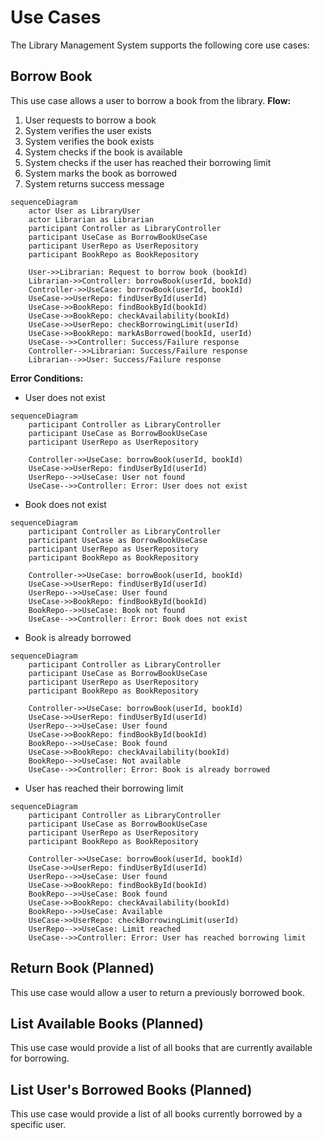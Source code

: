 # Use Cases

The Library Management System supports the following core use cases:

## Borrow Book

This use case allows a user to borrow a book from the library.
**Flow:**
1. User requests to borrow a book
2. System verifies the user exists
3. System verifies the book exists
4. System checks if the book is available
5. System checks if the user has reached their borrowing limit
6. System marks the book as borrowed
7. System returns success message

```mermaid
sequenceDiagram
    actor User as LibraryUser
    actor Librarian as Librarian
    participant Controller as LibraryController
    participant UseCase as BorrowBookUseCase
    participant UserRepo as UserRepository
    participant BookRepo as BookRepository

    User->>Librarian: Request to borrow book (bookId)
    Librarian->>Controller: borrowBook(userId, bookId)
    Controller->>UseCase: borrowBook(userId, bookId)
    UseCase->>UserRepo: findUserById(userId)
    UseCase->>BookRepo: findBookById(bookId)
    UseCase->>BookRepo: checkAvailability(bookId)
    UseCase->>UserRepo: checkBorrowingLimit(userId)
    UseCase->>BookRepo: markAsBorrowed(bookId, userId)
    UseCase-->>Controller: Success/Failure response
    Controller-->>Librarian: Success/Failure response
    Librarian-->>User: Success/Failure response
````

**Error Conditions:**
- User does not exist

```mermaid
sequenceDiagram
    participant Controller as LibraryController
    participant UseCase as BorrowBookUseCase
    participant UserRepo as UserRepository

    Controller->>UseCase: borrowBook(userId, bookId)
    UseCase->>UserRepo: findUserById(userId)
    UserRepo-->>UseCase: User not found
    UseCase-->>Controller: Error: User does not exist
```

- Book does not exist

```mermaid
sequenceDiagram
    participant Controller as LibraryController
    participant UseCase as BorrowBookUseCase
    participant UserRepo as UserRepository
    participant BookRepo as BookRepository

    Controller->>UseCase: borrowBook(userId, bookId)
    UseCase->>UserRepo: findUserById(userId)
    UserRepo-->>UseCase: User found
    UseCase->>BookRepo: findBookById(bookId)
    BookRepo-->>UseCase: Book not found
    UseCase-->>Controller: Error: Book does not exist
```

- Book is already borrowed

```mermaid
sequenceDiagram
    participant Controller as LibraryController
    participant UseCase as BorrowBookUseCase
    participant UserRepo as UserRepository
    participant BookRepo as BookRepository

    Controller->>UseCase: borrowBook(userId, bookId)
    UseCase->>UserRepo: findUserById(userId)
    UserRepo-->>UseCase: User found
    UseCase->>BookRepo: findBookById(bookId)
    BookRepo-->>UseCase: Book found
    UseCase->>BookRepo: checkAvailability(bookId)
    BookRepo-->>UseCase: Not available
    UseCase-->>Controller: Error: Book is already borrowed
```

- User has reached their borrowing limit

```mermaid
sequenceDiagram
    participant Controller as LibraryController
    participant UseCase as BorrowBookUseCase
    participant UserRepo as UserRepository
    participant BookRepo as BookRepository

    Controller->>UseCase: borrowBook(userId, bookId)
    UseCase->>UserRepo: findUserById(userId)
    UserRepo-->>UseCase: User found
    UseCase->>BookRepo: findBookById(bookId)
    BookRepo-->>UseCase: Book found
    UseCase->>BookRepo: checkAvailability(bookId)
    BookRepo-->>UseCase: Available
    UseCase->>UserRepo: checkBorrowingLimit(userId)
    UserRepo-->>UseCase: Limit reached
    UseCase-->>Controller: Error: User has reached borrowing limit
```

## Return Book (Planned)

This use case would allow a user to return a previously borrowed book.

## List Available Books (Planned)

This use case would provide a list of all books that are currently available for borrowing.

## List User's Borrowed Books (Planned)

This use case would provide a list of all books currently borrowed by a specific user.
